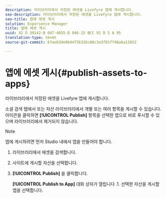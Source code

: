 ```yaml
---
description: 라이브러리에서 저장된 에셋을 Livefyre 앱에 게시합니다.
seo-description: 라이브러리에서 저장된 에셋을 Livefyre 앱에 게시합니다.
seo-title: 앱에 에셋 게시
solution: Experience Manager
title: 앱에 에셋 게시
uuid: 42 D 39142-B 047-4055-B 946-15 BCC 91 D 5 A 95
translation-type: tm+mt
source-git-commit: 67aeb3de964473b326c88c3a3f81ff48a6a12652

---
```



# 앱에 에셋 게시{#publish-assets-to-apps}

라이브러리에서 저장된 에셋을 Livefyre 앱에 게시합니다.

소셜 검색 탭에서 또는 자산 라이브러리에서 개별 또는 여러 항목을 게시할 수 있습니다. 아이콘을 클릭하면 **[!UICONTROL Publish]** 항목을 선택한 앱으로 바로 푸시할 수 있으며 라이브러리에서 제거되지 않습니다.

>[!NOTE]
>
>앱에 게시하려면 먼저 Studio 내에서 앱을 만들어야 합니다.

1. 라이브러리에서 에셋을 검색합니다.
1. 사이트에 게시할 자산을 선택합니다.
1. **[!UICONTROL Publish]** 을 클릭합니다.

   **[!UICONTROL Publish to App]** 대화 상자가 열립니다 .1. 선택한 자산을 게시할 앱을 선택합니다.
